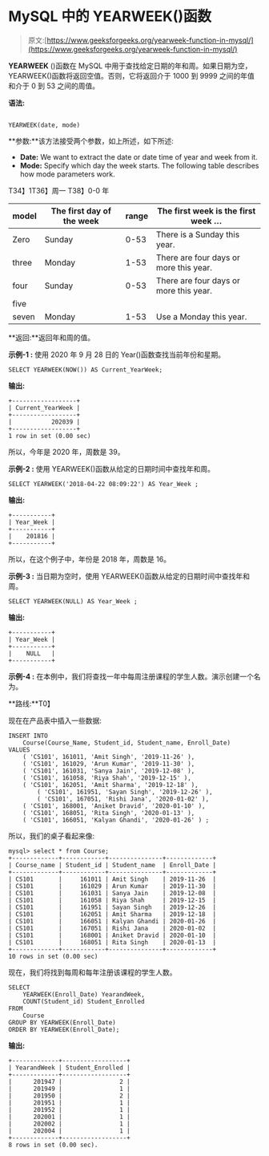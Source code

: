 # MySQL 中的 YEARWEEK()函数

> 原文:[https://www.geeksforgeeks.org/yearweek-function-in-mysql/](https://www.geeksforgeeks.org/yearweek-function-in-mysql/)

**YEARWEEK** ()函数在 MySQL 中用于查找给定日期的年和周。如果日期为空，YEARWEEK()函数将返回空值。否则，它将返回介于 1000 到 9999 之间的年值和介于 0 到 53 之间的周值。

**语法:**

```

YEARWEEK(date, mode)

```

**参数:**该方法接受两个参数，如上所述，如下所述:

*   **Date:** We want to extract the date or date time of year and week from it.
*   **Mode:** Specify which day the week starts. The following table describes how mode parameters work.

T34】1T36】周一 T38】0-0 年

| model | The first day of the week | range | The first week is the first week … |
| --- | --- | --- | --- |
| Zero | Sunday | 0-53 | There is a Sunday this year. |
| three | Monday | 1-53 | There are four days or more this year. |
| four | Sunday | 0-53 | There are four days or more this year. |
| five |
| seven | Monday | 1-53 | Use a Monday this year. |

**返回:**返回年和周的值。

**示例-1 :** 使用 2020 年 9 月 28 日的 Year()函数查找当前年份和星期。

```
SELECT YEARWEEK(NOW()) AS Current_YearWeek;

```

**输出:**

```
+------------------+
| Current_YearWeek |
+------------------+
|           202039 |
+------------------+
1 row in set (0.00 sec)

```

所以，今年是 2020 年，周数是 39。

**示例-2 :** 使用 YEARWEEK()函数从给定的日期时间中查找年和周。

```
SELECT YEARWEEK('2018-04-22 08:09:22') AS Year_Week ;

```

**输出:**

```
+-----------+
| Year_Week |
+-----------+
|    201816 |
+-----------+

```

所以，在这个例子中，年份是 2018 年，周数是 16。

**示例-3 :** 当日期为空时，使用 YEARWEEK()函数从给定的日期时间中查找年和周。

```
SELECT YEARWEEK(NULL) AS Year_Week ;

```

**输出:**

```
+-----------+
| Year_Week |
+-----------+
|    NULL   |
+-----------+

```

**示例-4 :** 在本例中，我们将查找一年中每周注册课程的学生人数。演示创建一个名为。

**路线:**T0】

现在在产品表中插入一些数据:

```
INSERT INTO 
    Course(Course_Name, Student_id, Student_name, Enroll_Date)
VALUES
    ( 'CS101', 161011, 'Amit Singh', '2019-11-26' ),
    ( 'CS101', 161029, 'Arun Kumar', '2019-11-30' ),
    ( 'CS101', 161031, 'Sanya Jain', '2019-12-08' ),
    ( 'CS101', 161058, 'Riya Shah', '2019-12-15' ),
    ( 'CS101', 162051, 'Amit Sharma', '2019-12-18' ),
        ( 'CS101', 161951, 'Sayan Singh', '2019-12-26' ),
        ( 'CS101', 167051, 'Rishi Jana', '2020-01-02' ),
    ( 'CS101', 168001, 'Aniket Dravid', '2020-01-10' ),
    ( 'CS101', 168051, 'Rita Singh', '2020-01-13' ),
    ( 'CS101', 166051, 'Kalyan Ghandi', '2020-01-26' ) ;

```

所以，我们的桌子看起来像:

```
mysql> select * from Course;
+-------------+------------+---------------+-------------+
| Course_name | Student_id | Student_name  | Enroll_Date |
+-------------+------------+---------------+-------------+
| CS101       |     161011 | Amit Singh    | 2019-11-26  |
| CS101       |     161029 | Arun Kumar    | 2019-11-30  |
| CS101       |     161031 | Sanya Jain    | 2019-12-08  |
| CS101       |     161058 | Riya Shah     | 2019-12-15  |
| CS101       |     161951 | Sayan Singh   | 2019-12-26  |
| CS101       |     162051 | Amit Sharma   | 2019-12-18  |
| CS101       |     166051 | Kalyan Ghandi | 2020-01-26  |
| CS101       |     167051 | Rishi Jana    | 2020-01-02  |
| CS101       |     168001 | Aniket Dravid | 2020-01-10  |
| CS101       |     168051 | Rita Singh    | 2020-01-13  |
+-------------+------------+---------------+-------------+
10 rows in set (0.00 sec)

```

现在，我们将找到每周和每年注册该课程的学生人数。

```
SELECT 
    YEARWEEK(Enroll_Date) YearandWeek, 
    COUNT(Student_id) Student_Enrolled
FROM 
    Course
GROUP BY YEARWEEK(Enroll_Date)
ORDER BY YEARWEEK(Enroll_Date);

```

**输出:**

```
+-------------+------------------+
| YearandWeek | Student_Enrolled |
+-------------+------------------+
|      201947 |                2 |
|      201949 |                1 |
|      201950 |                2 |
|      201951 |                1 |
|      201952 |                1 |
|      202001 |                1 |
|      202002 |                1 |
|      202004 |                1 |
+-------------+------------------+
8 rows in set (0.00 sec).

```